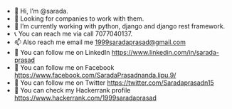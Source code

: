 - 👋 Hi, I’m @sarada.
- 👀 Looking for companies to work with them.
- 🌱 I’m currently working with python, django and django rest framework.
- 📞 You can reach me via call 7077040137.
- 📫 Also reach me email me 1999saradaprasad@gmail.com 
- 🔗 You can follow me on LinkedIn https://www.linkedin.com/in/sarada-prasad
- 🔗 You can follow me on Facebook https://www.facebook.com/SaradaPrasadnanda.lipu.9/
- 🔗 You can follow me on Twitter https://twitter.com/Saradaprasadn15
- 🔗 You can check my Hackerrank profile https://www.hackerrank.com/1999saradaprasad
